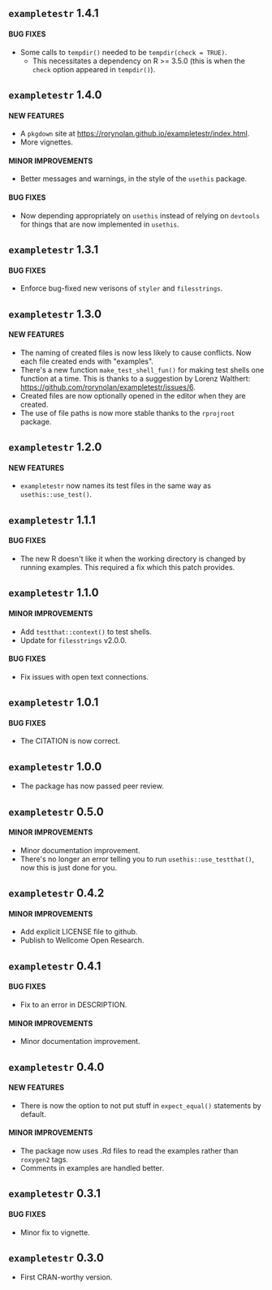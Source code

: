## `exampletestr` 1.4.1

#### BUG FIXES
* Some calls to `tempdir()` needed to be `tempdir(check = TRUE)`.
    - This necessitates a dependency on R >= 3.5.0 (this is when the `check` option appeared in `tempdir()`).


## `exampletestr` 1.4.0

#### NEW FEATURES
* A `pkgdown` site at https://rorynolan.github.io/exampletestr/index.html.
* More vignettes.

#### MINOR IMPROVEMENTS
* Better messages and warnings, in the style of the `usethis` package.

#### BUG FIXES
* Now depending appropriately on `usethis` instead of relying on `devtools` for things that are now implemented in `usethis`.


## `exampletestr` 1.3.1

#### BUG FIXES
* Enforce bug-fixed new verisons of `styler` and `filesstrings`.


## `exampletestr` 1.3.0

#### NEW FEATURES
* The naming of created files is now less likely to cause conflicts. Now each file created ends with "examples".
* There's a new function `make_test_shell_fun()` for making test shells one function at a time. This is thanks to a suggestion by Lorenz Walthert: <https://github.com/rorynolan/exampletestr/issues/6>.
* Created files are now optionally opened in the editor when they are created.
* The use of file paths is now more stable thanks to the `rprojroot` package.


## `exampletestr` 1.2.0

#### NEW FEATURES
* `exampletestr` now names its test files in the same way as `usethis::use_test()`.


## `exampletestr` 1.1.1

#### BUG FIXES
* The new R doesn't like it when the working directory is changed by running examples. This required a fix which this patch provides.


## `exampletestr` 1.1.0

#### MINOR IMPROVEMENTS
* Add `testthat::context()` to test shells.
* Update for `filesstrings` v2.0.0.

#### BUG FIXES
* Fix issues with open text connections.


## `exampletestr` 1.0.1

#### BUG FIXES
* The CITATION is now correct.


## `exampletestr` 1.0.0

* The package has now passed peer review.


## `exampletestr` 0.5.0

#### MINOR IMPROVEMENTS
* Minor documentation improvement.
* There's no longer an error telling you to run `usethis::use_testthat()`, now this is just done for you.


## `exampletestr` 0.4.2

#### MINOR IMPROVEMENTS
* Add explicit LICENSE file to github.
* Publish to Wellcome Open Research.


## `exampletestr` 0.4.1

#### BUG FIXES
* Fix to an error in DESCRIPTION.

#### MINOR IMPROVEMENTS
* Minor documentation improvement.


## `exampletestr` 0.4.0

#### NEW FEATURES
* There is now the option to not put stuff in `expect_equal()` statements by default.

#### MINOR IMPROVEMENTS
* The package now uses .Rd files to read the examples rather than `roxygen2` tags.
* Comments in examples are handled better.


## `exampletestr` 0.3.1

#### BUG FIXES
* Minor fix to vignette.

## `exampletestr` 0.3.0
* First CRAN-worthy version.
